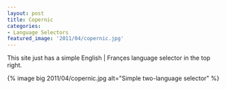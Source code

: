 ```yaml
---
layout: post
title: Copernic
categories:
- Language Selectors
featured_image: '2011/04/copernic.jpg'
---
```

This site just has a simple English | Françes language selector in the top right.

{% image big 2011/04/copernic.jpg alt="Simple two-language selector" %}